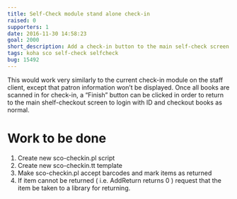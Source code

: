 ```yaml
---
title: Self-Check module stand alone check-in
raised: 0
supporters: 1
date: 2016-11-30 14:58:23
goal: 2000
short_description: Add a check-in button to the main self-check screen to allow check-in of multiple items.
tags: koha sco self-check selfcheck
bug: 15492
---
```


This would work very similarly to the current check-in module on the staff client, except that patron information won’t be displayed. Once all books are scanned in for check-in, a “Finish” button can be clicked in order to return to the main shelf-checkout screen to login with ID and checkout books as normal.

# Work to be done
1. Create new sco-checkin.pl script
2. Create new sco-checkin.tt template
3. Make sco-checkin.pl accept barcodes and mark items as returned
4. If item cannot be returned ( i.e. AddReturn returns 0 ) request that the item be taken to a library for returning.
